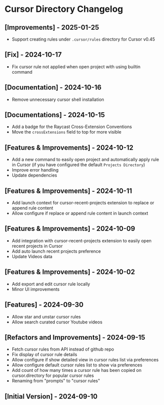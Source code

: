 # Cursor Directory Changelog

## [Improvements] - 2025-01-25

- Support creating rules under `.cursor/rules` directory for Cursor v0.45

## [Fix] - 2024-10-17

- Fix cursor rule not applied when open project with using builtin command

## [Documentation] - 2024-10-16

- Remove unnecessary cursor shell installation

## [Documentations] - 2024-10-15

- Add a badge for the Raycast Cross-Extension Conventions
- Move the `crossExtensions` field to top for more visible

## [Features & Improvements] - 2024-10-12

- Add a new command to easily open project and automatically apply rule in Cursor (if you have configured the default `Projects Directory`)
- Improve error handling
- Update dependencies

## [Features & Improvements] - 2024-10-11

- Add launch context for cursor-recent-projects extension to replace or append rule content
- Allow configure if replace or append rule content in launch context

## [Features & Improvements] - 2024-10-09

- Add integration with cursor-recent-projects extension to easily open recent projects in Cursor
- Add auto launch recent projects preference
- Update Videos data

## [Features & Improvements] - 2024-10-02

- Add export and edit cursor rule locally
- Minor UI improvements

## [Features] - 2024-09-30

- Allow star and unstar cursor rules
- Allow search curated cursor Youtube videos

## [Refactors and Improvements] - 2024-09-15

- Fetch cursor rules from API instead of github repo
- Fix display of cursor rule details
- Allow configure if show detailed view in cursor rules list via preferences
- Allow configure default cursor rules list to show via preferences
- Add count of how many times a cursor rule has been copied on cursor.directory for popular cursor rules
- Renaming from "prompts" to "cursor rules"

## [Initial Version] - 2024-09-10
